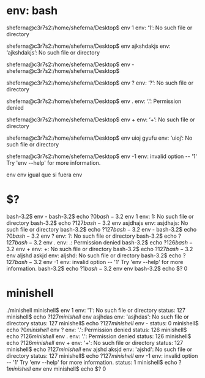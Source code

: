 # env: bash

sheferna@c3r7s2:/home/sheferna/Desktop$ env 1
env: ‘1’: No such file or directory

sheferna@c3r7s2:/home/sheferna/Desktop$ env ajkshdakjs
env: ‘ajkshdakjs’: No such file or directory

sheferna@c3r7s2:/home/sheferna/Desktop$ env -
sheferna@c3r7s2:/home/sheferna/Desktop$ 

sheferna@c3r7s2:/home/sheferna/Desktop$ env ?
env: ‘?’: No such file or directory

sheferna@c3r7s2:/home/sheferna/Desktop$ env .
env: ‘.’: Permission denied

sheferna@c3r7s2:/home/sheferna/Desktop$ env +
env: ‘+’: No such file or directory

sheferna@c3r7s2:/home/sheferna/Desktop$ env uioj gyufu
env: ‘uioj’: No such file or directory

sheferna@c3r7s2:/home/sheferna/Desktop$ env -1
env: invalid option -- '1'
Try 'env --help' for more information.

env env igual que si fuera env


# $?

bash-3.2$ env -
bash-3.2$ echo $?
0
bash-3.2$ env 1
env: 1: No such file or directory
bash-3.2$ echo $?
127
bash-3.2$ env asjdhajs
env: asjdhajs: No such file or directory
bash-3.2$ echo $?
127
bash-3.2$ env -
bash-3.2$ echo $?
0
bash-3.2$ env ?
env: ?: No such file or directory
bash-3.2$ echo $?
127
bash-3.2$ env .
env: .: Permission denied
bash-3.2$ echo $?
126
bash-3.2$ env +
env: +: No such file or directory
bash-3.2$ echo $?
127
bash-3.2$ env aljshd askjd
env: aljshd: No such file or directory
bash-3.2$ echo $?
127
bash-3.2$ env -1
env: invalid option -- '1'
Try 'env --help' for more information.
bash-3.2$ echo $?
1
bash-3.2$ env env
bash-3.2$ echo $?
0

# minishell

./minishell
minishell$ env 1
env: '1': No such file or directory
status: 127
minishell$ echo $?
127
minishell$ env asjhdas
env: 'asjhdas': No such file or directory
status: 127
minishell$ echo $?
127
minishell$ env -
status: 0
minishell$ echo $?
0
minishell$ env ?
env: '.': Permission denied
status: 126
minishell$ echo $?
126
minishell$ env .
env: '.': Permission denied
status: 126
minishell$ echo $?
126
minishell$ env +
env: '+': No such file or directory
status: 127
minishell$ echo $?
127
minishell$ env ajshd aksjd
env: 'ajshd': No such file or directory
status: 127
minishell$ echo $?
127
minishell$ env -1
env: invalid option -- '1'
Try 'env --help' for more information.
status: 1
minishell$ echo $?
1
minishell$ env env
minishell$ echo $?
0